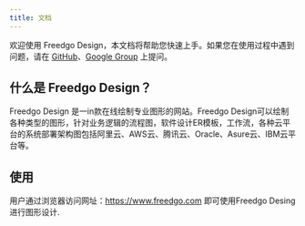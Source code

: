 ```yaml
---
title: 文档
---
```


欢迎使用 Freedgo Design，本文档将帮助您快速上手。如果您在使用过程中遇到问题，请在 [GitHub](https://github.com/csy2013/freedgo/issues)、[Google Group](https://groups.google.com/group/freedgo) 上提问。

## 什么是 Freedgo Design？

Freedgo Design 是一in款在线绘制专业图形的网站。Freedgo Design可以绘制各种类型的图形，针对业务逻辑的流程图，软件设计ER模板，工作流，各种云平台的系统部署架构图包括阿里云、AWS云、腾讯云、Oracle、Asure云、IBM云平台等。



## 使用

用户通过浏览器访问网址：https://www.freedgo.com 即可使用Freedgo Desing 进行图形设计. 

